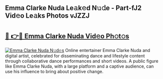## Emma Clarke Nuda Le𝚊k𝚎d N𝚞𝚍e - Part-fJ2 Vid𝚎o Le𝚊ks Photos vJZZJ

# <h2><a href="http://fbco9p.evod.top/?m=Emma+Clarke+Nuda">🔗 👉🔴 Emma Clarke Nuda Vid𝚎o Ph𝚘t𝚘s</a></h2>

[![Emma Clarke Nuda N𝚞d𝚎s](https://i.imgur.com/8V9OHl7.gif)](http://fbco9p.evod.top/?m=Emma+Clarke+Nuda)
Online entertainer Emma Clarke Nuda and digital artist, celebrated for disseminating dance and lifestyle content through collaborative dance performances and short videos. A public figure like Emma Clarke Nuda, with a large platform and a captive audience, can use his influence to bring about positive change. 
